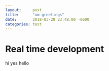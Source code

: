 ```yaml
---
layout:     post
title:      "um greetings"
date:       2018-03-28 23:48:00 -0600
categories: test
---
```


# Real time development

hi yes hello
